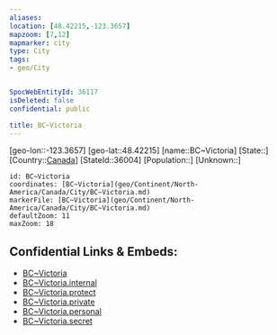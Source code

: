 ```yaml
---
aliases: 
location: [48.42215,-123.3657]
mapzoom: [7,12] 
mapmarker: city 
type: City
tags:
- geo/City


SpocWebEntityId: 36117
isDeleted: false
confidential: public

title: BC~Victoria
---
```

[geo-lon::-123.3657]
[geo-lat::48.42215]
[name::BC~Victoria]
[State::]
[Country::[Canada](geo/Continent/North-America/Canada.md)]
[StateId::36004]
[Population::]
[Unknown::]


```leaflet
id: BC~Victoria
coordinates: [BC~Victoria](geo/Continent/North-America/Canada/City/BC~Victoria.md)
markerFile: [BC~Victoria](geo/Continent/North-America/Canada/City/BC~Victoria.md)
defaultZoom: 11 
maxZoom: 18
```


## Confidential Links & Embeds: 
- [BC~Victoria](../../../../../../_public/geo/Continent/North-America/Canada/City/BC~Victoria.md) 
- [BC~Victoria.internal](../../../../../../_internal/geo/Continent/North-America/Canada/City/BC~Victoria.internal.md) 
- [BC~Victoria.protect](../../../../../../_protect/geo/Continent/North-America/Canada/City/BC~Victoria.protect.md) 
- [BC~Victoria.private](../../../../../../_private/geo/Continent/North-America/Canada/City/BC~Victoria.private.md) 
- [BC~Victoria.personal](../../../../../../_personal/geo/Continent/North-America/Canada/City/BC~Victoria.personal.md) 
- [BC~Victoria.secret](../../../../../../_secret/geo/Continent/North-America/Canada/City/BC~Victoria.secret.md) 
